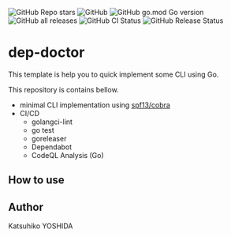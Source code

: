 ![GitHub Repo stars](https://img.shields.io/github/stars/kyoshidajp/dep-doctor?style=social)
![GitHub](https://img.shields.io/github/license/kyoshidajp/dep-doctor)
![GitHub go.mod Go version](https://img.shields.io/github/go-mod/go-version/kyoshidajp/dep-doctor)
![GitHub all releases](https://img.shields.io/github/downloads/kyoshidajp/dep-doctor/total)
![GitHub CI Status](https://img.shields.io/github/actions/workflow/status/kyoshidajp/dep-doctor/ci.yaml?branch=main)
![GitHub Release Status](https://img.shields.io/github/actions/workflow/status/kyoshidajp/dep-doctor/release.yaml?branch=main)

# dep-doctor
This template is help you to quick implement some CLI using Go.

This repository is contains bellow.

- minimal CLI implementation using [spf13/cobra](https://github.com/spf13/cobra)
- CI/CD
  - golangci-lint
  - go test
  - goreleaser
  - Dependabot
  - CodeQL Analysis (Go)

## How to use

## Author
Katsuhiko YOSHIDA
